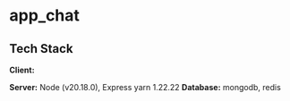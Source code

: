 # app_chat

## Tech Stack

**Client:** 

**Server:** Node (v20.18.0), Express
yarn 1.22.22
**Database:** mongodb, redis

